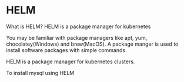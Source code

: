 <h1>HELM</h1>
What is HELM?
HELM is a package manager for kubernetes

You may be familiar with package managers like apt, yum, chocolatey(Windows) and brew(MacOS).
A package manger is used to install software packages with simple commands.

HELM is a package manager for kubernetes clusters.

To install mysql using HELM
```sh
